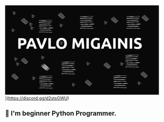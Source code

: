 ![Header](https://github.com/pashtetx/pashtetx/blob/main/assets/header.png)](https://discord.gg/d2stsGWU)


## 🌿 I'm beginner Python Programmer.

